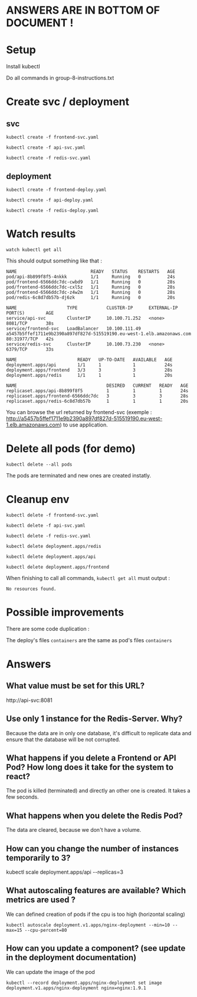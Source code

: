# ANSWERS ARE IN BOTTOM OF DOCUMENT !

# Setup

Install kubectl

Do all commands in group-8-instructions.txt

# Create svc / deployment

## svc

`kubectl create -f frontend-svc.yaml`

`kubectl create -f api-svc.yaml`

`kubectl create -f redis-svc.yaml`

## deployment

`kubectl create -f frontend-deploy.yaml`

`kubectl create -f api-deploy.yaml`

`kubectl create -f redis-deploy.yaml`

# Watch results

`watch kubectl get all`

This should output something like that :

```
NAME                            READY   STATUS    RESTARTS   AGE
pod/api-8b899f8f5-4nkkk         1/1     Running   0          24s
pod/frontend-6566ddc7dc-cwbd9   1/1     Running   0          28s
pod/frontend-6566ddc7dc-cxl5z   1/1     Running   0          28s
pod/frontend-6566ddc7dc-z4w2m   1/1     Running   0          28s
pod/redis-6c8d7db57b-dj6zk      1/1     Running   0          20s

NAME                   TYPE           CLUSTER-IP      EXTERNAL-IP                                                              PORT(S)        AGE
service/api-svc        ClusterIP      10.100.71.252   <none>                                                                   8081/TCP       38s
service/frontend-svc   LoadBalancer   10.100.111.49   a5457b5ffef1711e9b2390a897df827d-515519190.eu-west-1.elb.amazonaws.com   80:31977/TCP   42s
service/redis-svc      ClusterIP      10.100.73.230   <none>                                                                   6379/TCP       33s

NAME                       READY   UP-TO-DATE   AVAILABLE   AGE
deployment.apps/api        1/1     1            1           24s
deployment.apps/frontend   3/3     3            3           28s
deployment.apps/redis      1/1     1            1           20s

NAME                                  DESIRED   CURRENT   READY   AGE
replicaset.apps/api-8b899f8f5         1         1         1       24s
replicaset.apps/frontend-6566ddc7dc   3         3         3       28s
replicaset.apps/redis-6c8d7db57b      1         1         1       20s
```

You can browse the url returned by frontend-svc (exemple : http://a5457b5ffef1711e9b2390a897df827d-515519190.eu-west-1.elb.amazonaws.com) to use application.

# Delete all pods (for demo)

`kubectl delete --all pods`

The pods are terminated and new ones are created instatly.

# Cleanup env

`kubectl delete -f frontend-svc.yaml`

`kubectl delete -f api-svc.yaml`

`kubectl delete -f redis-svc.yaml`

`kubectl delete deployment.apps/redis`

`kubectl delete deployment.apps/api`

`kubectl delete deployment.apps/frontend`

When finishing to call all commands, `kubectl get all` must output :

```
No resources found.
```

# Possible improvements

There are some code duplication :

The deploy's files `containers` are the same as pod's files `containers`

# Answers

## What value must be set for this URL?

http://api-svc:8081

## Use only 1 instance for the Redis-Server. Why?

Because the data are in only one database, it's difficult to replicate data and ensure that the database will be not corrupted.

## What happens if you delete a Frontend or API Pod? How long does it take for the system to react?

The pod is killed (terminated) and directly an other one is created. It takes a few seconds.

## What happens when you delete the Redis Pod?

The data are cleared, because we don't have a volume.

## How can you change the number of instances temporarily to 3?

kubectl scale deployment.apps/api --replicas=3

## What autoscaling features are available? Which metrics are used ?

We can defined creation of pods if the cpu is too high (horizontal scaling)

`kubectl autoscale deployment.v1.apps/nginx-deployment --min=10 --max=15 --cpu-percent=80`

## How can you update a component? (see update in the deployment documentation)

We can update the image of the pod

`kubectl --record deployment.apps/nginx-deployment set image deployment.v1.apps/nginx-deployment nginx=nginx:1.9.1`
